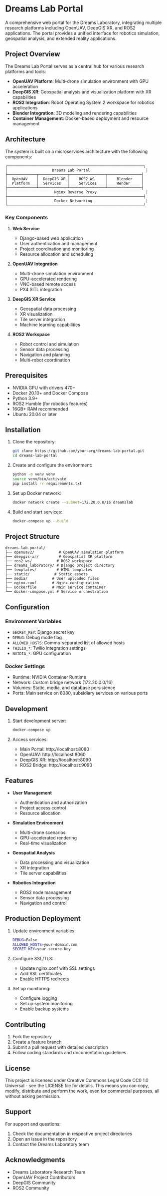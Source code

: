 # Dreams Lab Portal

A comprehensive web portal for the Dreams Laboratory, integrating multiple research platforms including OpenUAV, DeepGIS XR, and ROS2 applications. The portal provides a unified interface for robotics simulation, geospatial analysis, and extended reality applications.

## Project Overview

The Dreams Lab Portal serves as a central hub for various research platforms and tools:

- **OpenUAV Platform**: Multi-drone simulation environment with GPU acceleration
- **DeepGIS XR**: Geospatial analysis and visualization platform with XR capabilities
- **ROS2 Integration**: Robot Operating System 2 workspace for robotics applications
- **Blender Integration**: 3D modeling and rendering capabilities
- **Container Management**: Docker-based deployment and resource management

## Architecture

The system is built on a microservices architecture with the following components:

```
┌─────────────────────────────────────────────────────────────┐
│                    Dreams Lab Portal                         │
├─────────────┬─────────────┬────────────────┬───────────────┤
│  OpenUAV    │  DeepGIS XR │    ROS2 WS     │    Blender    │
│  Platform   │  Services   │    Services    │    Render     │
├─────────────┴─────────────┴────────────────┴───────────────┤
│                     Nginx Reverse Proxy                      │
├─────────────────────────────────────────────────────────────┤
│                     Docker Networking                        │
└─────────────────────────────────────────────────────────────┘
```

### Key Components

1. **Web Service**
   - Django-based web application
   - User authentication and management
   - Project coordination and monitoring
   - Resource allocation and scheduling

2. **OpenUAV Integration**
   - Multi-drone simulation environment
   - GPU-accelerated rendering
   - VNC-based remote access
   - PX4 SITL integration

3. **DeepGIS XR Service**
   - Geospatial data processing
   - XR visualization
   - Tile server integration
   - Machine learning capabilities

4. **ROS2 Workspace**
   - Robot control and simulation
   - Sensor data processing
   - Navigation and planning
   - Multi-robot coordination

## Prerequisites

- NVIDIA GPU with drivers 470+
- Docker 20.10+ and Docker Compose
- Python 3.9+
- ROS2 Humble (for robotics features)
- 16GB+ RAM recommended
- Ubuntu 20.04 or later

## Installation

1. Clone the repository:
   ```bash
   git clone https://github.com/your-org/dreams-lab-portal.git
   cd dreams-lab-portal
   ```

2. Create and configure the environment:
   ```bash
   python -m venv venv
   source venv/bin/activate
   pip install -r requirements.txt
   ```

3. Set up Docker network:
   ```bash
   docker network create --subnet=172.20.0.0/16 dreamslab
   ```

4. Build and start services:
   ```bash
   docker-compose up --build
   ```

## Project Structure

```
dreams-lab-portal/
├── openuav2/           # OpenUAV simulation platform
├── deepgis-xr/         # Geospatial XR platform
├── ros2_ws/           # ROS2 workspace
├── dreams_laboratory/ # Django project directory
├── templates/         # HTML templates
├── static/           # Static assets
├── media/           # User uploaded files
├── nginx.conf       # Nginx configuration
├── Dockerfile       # Main service container
└── docker-compose.yml # Service orchestration
```

## Configuration

### Environment Variables
- `SECRET_KEY`: Django secret key
- `DEBUG`: Debug mode flag
- `ALLOWED_HOSTS`: Comma-separated list of allowed hosts
- `TWILIO_*`: Twilio integration settings
- `NVIDIA_*`: GPU configuration

### Docker Settings
- Runtime: NVIDIA Container Runtime
- Network: Custom bridge network (172.20.0.0/16)
- Volumes: Static, media, and database persistence
- Ports: Main service on 8080, subsidiary services on various ports

## Development

1. Start development server:
   ```bash
   docker-compose up
   ```

2. Access services:
   - Main Portal: http://localhost:8080
   - OpenUAV: http://localhost:8060
   - DeepGIS XR: http://localhost:8090
   - ROS2 Bridge: http://localhost:9090

## Features

- **User Management**
  - Authentication and authorization
  - Project access control
  - Resource allocation

- **Simulation Environment**
  - Multi-drone scenarios
  - GPU-accelerated rendering
  - Real-time visualization

- **Geospatial Analysis**
  - Data processing and visualization
  - XR integration
  - Tile server capabilities

- **Robotics Integration**
  - ROS2 node management
  - Sensor data processing
  - Navigation and control

## Production Deployment

1. Update environment variables:
   ```bash
   DEBUG=False
   ALLOWED_HOSTS=your-domain.com
   SECRET_KEY=your-secure-key
   ```

2. Configure SSL/TLS:
   - Update nginx.conf with SSL settings
   - Add SSL certificates
   - Enable HTTPS redirects

3. Set up monitoring:
   - Configure logging
   - Set up system monitoring
   - Enable backup systems

## Contributing

1. Fork the repository
2. Create a feature branch
3. Submit a pull request with detailed description
4. Follow coding standards and documentation guidelines

## License

This project is licensed under Creative Commons Legal Code CC0 1.0 Universal - see the LICENSE file for details. This means you can copy, modify, distribute and perform the work, even for commercial purposes, all without asking permission.

## Support

For support and questions:
1. Check the documentation in respective project directories
2. Open an issue in the repository
3. Contact the Dreams Laboratory team

## Acknowledgments

- Dreams Laboratory Research Team
- OpenUAV Project Contributors
- DeepGIS Community
- ROS2 Community 